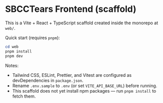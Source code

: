 # SBCCTears Frontend (scaffold)

This is a Vite + React + TypeScript scaffold created inside the monorepo at `web/`.

Quick start (requires `pnpm`):

```powershell
cd web
pnpm install
pnpm dev
```

Notes:
- Tailwind CSS, ESLint, Prettier, and Vitest are configured as devDependencies in `package.json`.
- Rename `.env.sample` to `.env` (or set `VITE_API_BASE_URL`) before running.
- This scaffold does not yet install npm packages — run `pnpm install` to fetch them.
